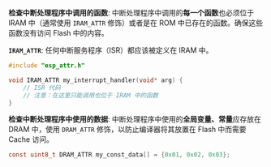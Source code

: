 **检查中断处理程序中调用的函数**: 中断处理程序中调用的**每一个函数**也必须位于 IRAM 中（通常使用 `IRAM_ATTR` 修饰）或者是在 ROM 中已存在的函数。确保这些函数没有访问 Flash 中的内容。

**`IRAM_ATTR`**: 任何中断服务程序（ISR）都应该被定义在 IRAM 中。

```c
#include "esp_attr.h"

void IRAM_ATTR my_interrupt_handler(void* arg) {
    // ISR 代码
    // 注意：在这里只能调用也位于 IRAM 中的函数
}
```



**检查中断处理程序中使用的数据**: 中断处理程序中使用的**全局变量、常量**应存放在 DRAM 中，使用 `DRAM_ATTR` 修饰，以防止编译器将其放置在 Flash 中而需要 Cache 访问。

```c
const uint8_t DRAM_ATTR my_const_data[] = {0x01, 0x02, 0x03};
```

